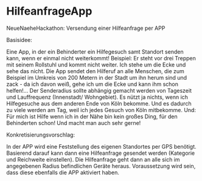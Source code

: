 # HilfeanfrageApp
NeueNaeheHackathon: Versendung einer Hilfeanfrage per APP

Basisidee:

Eine App, in der ein Behinderter ein Hilfegesuch samt Standort senden kann, wenn er einmal nicht weiterkommt! Beispiel: Er steht vor drei Treppen mit seinem Rollstuhl und kommt nicht weiter. Ich stehe um die Ecke und sehe das nicht. Die App sendet den Hilferuf an alle Menschen, die zum Beispiel im Umkreis von 200 Metern in der Stadt um ihn herum sind und zack - da ich davon weiß, gehe ich um die Ecke und kann ihm schon helfen!... Der Senderadius sollte abhängig gemacht werden von Tageszeit und Lauffrequenz (Innenstadt/ Wohngebiet). Es nützt ja nichts, wenn ich Hilfegesuche aus dem anderen Ende von Köln bekomme. Und es dadurch zu viele werden am Tag, weil ich jedes Gesuch von Köln mitbekomme. Und: Für mich ist Hilfe wenn ich in der Nähe bin kein großes Ding, für den Behinderten schon! Und macht man auch sehr gerne!

Konkretisierungsvorschlag:

In der APP wird eine Feststellung des eigenen Standortes per GPS benötigt. Basierend darauf kann dann eine Hilfeanfrage gesendet werden (Kategorie und Reichweite einstellen). 
Die Hilfeanfrage geht dann an alle sich im angegebenen Radius befindlichen Geräte heraus. Voraussetzung wird sein, dass diese ebenfalls die APP aktiviert haben.
